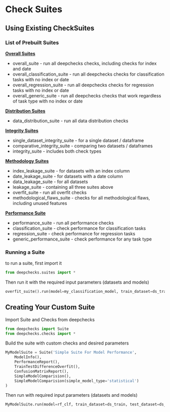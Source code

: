 <!--
  ~ Deepchecks
  ~ Copyright (C) 2021 Deepchecks
  ~
  ~ This program is free software: you can redistribute it and/or modify
  ~ it under the terms of the GNU Affero General Public License as published by
  ~ the Free Software Foundation, either version 3 of the License, or
  ~ (at your option) any later version.
  ~
  ~ This program is distributed in the hope that it will be useful,
  ~ but WITHOUT ANY WARRANTY; without even the implied warranty of
  ~ MERCHANTABILITY or FITNESS FOR A PARTICULAR PURPOSE.  See the
  ~ GNU Affero General Public License for more details.
  ~
  ~ You should have received a copy of the GNU Affero General Public License
  ~ along with this program.  If not, see <http://www.gnu.org/licenses/>.
  ~
-->
# Check Suites

## Using Existing CheckSuites

### List of Prebuilt Suites

[**Overall Suites**](./overall_suite.py)

  - overall_suite - run all deepchecks checks, including checks for index and date
  - overall_classification_suite - run all deepchecks checks for classification tasks with no index or date
  - overall_regression_suite - run all deepchecks checks for regression tasks with no index or date
  - overall_generic_suite - run all deepchecks checks that work regardless of task type with no index or date

[**Distribution Suites**](./distribution_suite.py)

  - data_distribution_suite - run all data distribution checks

[**Integrity Suites**](./integrity_suite.py)

  - single_dataset_integrity_suite - for a single dataset / dataframe
  - comparative_integrity_suite - comparing two datasets / dataframes
  - integrity_suite - includes both check types 

[**Methodology Suites**](./methodology_suite.py)
  - index_leakage_suite - for datasets with an index column
  - date_leakage_suite - for datasets with a date column
  - data_leakage_suite  - for all datasets
  - leakage_suite - containing all three suites above
  - overfit_suite - run all overfit checks
  - methodological_flaws_suite - checks for all methodological flaws, including unused features
  
[**Performance Suite**](./performance_suite.py)
  - performance_suite - run all performance checks
  - classification_suite - check performance for classification tasks
  - regression_suite - check performance for regression tasks
  - generic_performance_suite - check performance for any task type

### Running a Suite
to run a suite, first import it

```python
from deepchecks.suites import *
```
Then run it with the required input parameters (datasets and models)
```python
overfit_suite().run(model=my_classification_model, train_dataset=ds_train, test_dataset=ds_test)
```

## Creating Your Custom Suite

Import Suite and Checks from deepchecks

```python
from deepchecks import Suite
from deepchecks.checks import *
```
Build the suite with custom checks and desired parameters
```python
MyModelSuite = Suite('Simple Suite For Model Performance',
    ModelInfo(),
    PerformanceReport(),
    TrainTestDifferenceOverfit(),
    ConfusionMatrixReport(),
    SimpleModelComparision(),
    SimpleModelComparision(simple_model_type='statistical')
)
```
Then run with required input parameters (datasets and models)
```python
MyModelSuite.run(model=rf_clf, train_dataset=ds_train, test_dataset=ds_test, check_datasets_policy='both')
```